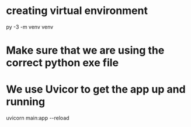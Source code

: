# creating virtual environment
py -3 -m venv venv

# Make sure that we are using the correct python exe file

# We use Uvicor to get the app up and running
uvicorn main:app --reload